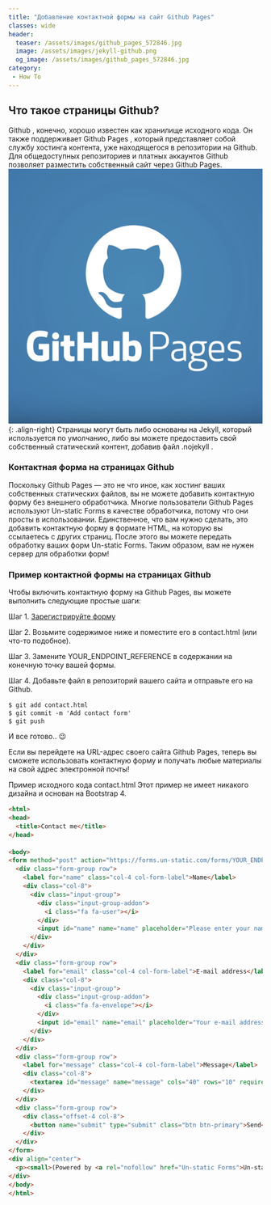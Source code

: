 ```yaml
---
title: "Добавление контактной формы на сайт Github Pages"
classes: wide
header:
  teaser: /assets/images/github_pages_572846.jpg
  image: /assets/images/jekyll-github.png
  og_image: /assets/images/github_pages_572846.jpg
category:
 - How To
---
```


## Что такое страницы Github?

Github , конечно, хорошо известен как хранилище исходного кода. Он также поддерживает Github Pages ,
который представляет собой службу хостинга контента, уже находящегося в репозитории на Github. 
Для общедоступных репозиториев и платных аккаунтов Github позволяет разместить собственный сайт через Github Pages. ![image-right](/assets/images/github-pages-logo.png){: .align-right}
Страницы могут быть либо основаны на Jekyll, который используется по умолчанию, либо вы можете предоставить свой 
собственный статический контент, добавив файл .nojekyll .

### Контактная форма на страницах Github

Поскольку Github Pages — это не что иное, как хостинг ваших собственных статических файлов, вы не можете добавить 
контактную форму без внешнего обработчика. Многие пользователи Github Pages используют Un-static Forms в качестве
обработчика, потому что они просты в использовании. Единственное, что вам нужно сделать, это добавить контактную
форму в формате HTML, на которую вы ссылаетесь с других страниц. После этого вы можете передать обработку ваших форм
Un-static Forms. Таким образом, вам не нужен сервер для обработки форм!


### Пример контактной формы на страницах Github

Чтобы включить контактную форму на Github Pages, вы можете выполнить следующие простые шаги:

Шаг 1. [Зарегистрируйте форму](https://forms.un-static.com/register-form)

Шаг 2. Возьмите содержимое ниже и поместите его в contact.html (или что-то подобное).

Шаг 3. Замените YOUR_ENDPOINT_REFERENCE в содержании на конечную точку вашей формы.

Шаг 4. Добавьте файл в репозиторий вашего сайта и отправьте его на Github.

```
$ git add contact.html
$ git commit -m 'Add contact form'
$ git push
```
И все готово.. :wink:

Если вы перейдете на URL-адрес своего сайта Github Pages, теперь вы сможете использовать контактную форму и получать любые материалы на свой адрес электронной почты!

Пример исходного кода contact.html
Этот пример не имеет никакого дизайна и основан на Bootstrap 4.

```html
<html>
<head>
  <title>Contact me</title>
</head>

<body>
<form method="post" action="https://forms.un-static.com/forms/YOUR_ENDPOINT_REFERENCE">
  <div class="form-group row">
    <label for="name" class="col-4 col-form-label">Name</label>
    <div class="col-8">
      <div class="input-group">
        <div class="input-group-addon">
          <i class="fa fa-user"></i>
        </div>
        <input id="name" name="name" placeholder="Please enter your name" type="text" required="required" class="form-control">
      </div>
    </div>
  </div>
  <div class="form-group row">
    <label for="email" class="col-4 col-form-label">E-mail address</label>
    <div class="col-8">
      <div class="input-group">
        <div class="input-group-addon">
          <i class="fa fa-envelope"></i>
        </div>
        <input id="email" name="email" placeholder="Your e-mail address" type="text" required="required" class="form-control">
      </div>
    </div>
  </div>
  <div class="form-group row">
    <label for="message" class="col-4 col-form-label">Message</label>
    <div class="col-8">
      <textarea id="message" name="message" cols="40" rows="10" required="required" class="form-control"></textarea>
    </div>
  </div>
  <div class="form-group row">
    <div class="offset-4 col-8">
      <button name="submit" type="submit" class="btn btn-primary">Send</button>
    </div>
  </div>
</form>
<div align="center">
  <p><small>(Powered by <a rel="nofollow" href="Un-static Forms">Un-static Forms</a>)</small></p>
</div>
</body>
</html>
```
